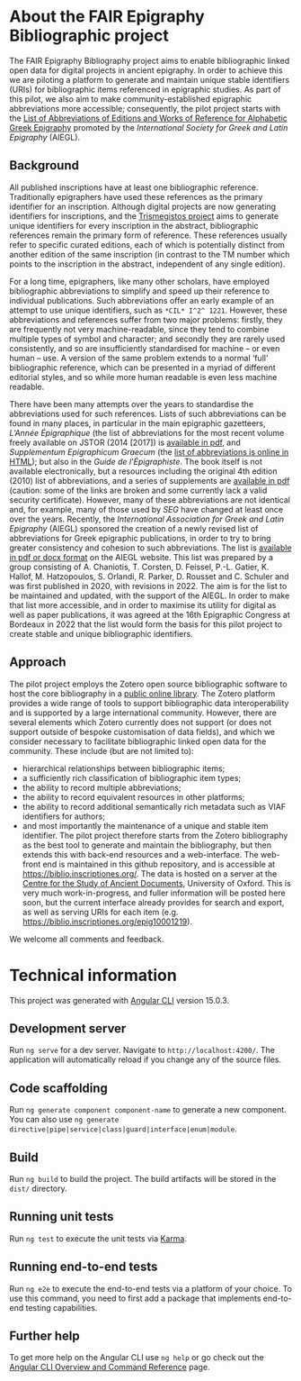 # About the FAIR Epigraphy Bibliographic project

The FAIR Epigraphy Bibliography project aims to enable bibliographic linked open data for digital projects in ancient epigraphy. In order to achieve this we are piloting a platform to generate and maintain unique stable identifiers (URIs) for bibliographic items referenced in epigraphic studies. As part of this pilot, we also aim to make community-established epigraphic abbreviations more accessible; consequently, the pilot project starts with the [List of Abbreviations of Editions and Works of Reference for Alphabetic Greek Epigraphy](https://aiegl.org/grepiabbr.html) promoted by the *International Society for Greek and Latin Epigraphy* (AIEGL).

## Background

All published inscriptions have at least one bibliographic reference. Traditionally epigraphers have used these references as the primary identifier for an inscription. Although digital projects are now generating identifiers for inscriptions, and the [Trismegistos project](https://www.trismegistos.org/) aims to generate unique identifiers for every inscription in the abstract, bibliographic references remain the primary form of reference. These references usually refer to specific curated editions, each of which is potentially distinct from another edition of the same inscription (in contrast to the TM number which points to the inscription in the abstract, independent of any single edition).

For a long time, epigraphers, like many other scholars, have employed bibliographic abbreviations to simplify and speed up their reference to individual publications. Such abbreviations offer an early example of an attempt to use unique identifiers, such as `*CIL* I^2^ 1221`. However, these abbreviations and references suffer from two major problems: firstly, they are frequently not very machine-readable, since they tend to combine multiple types of symbol and character; and secondly they are rarely used consistently, and so are insufficiently standardised for machine – or even human – use. A version of the same problem extends to a normal ‘full’ bibliographic reference, which can be presented in a myriad of different editorial styles, and so while more human readable is even less machine readable.

There have been many attempts over the years to standardise the abbreviations used for such references. Lists of such abbreviations can be found in many places, in particular in the main epigraphic gazetteers, *L’Année Épigraphique* (the list of abbreviations for the most recent volume freely available on JSTOR (2014 [2017]) is [available in pdf](https://www.jstor.org/stable/48628058), and *Supplementum Epigraphicum Graecum* (the [list of abbreviations is online in HTML](https://scholarlyeditions.brill.com/sego/abbreviations/)); but also in the *Guide de l’Épigraphiste*. The book itself is not available electronically, but a resources including the original 4th edition (2010) list of abbreviations, and a series of supplements are [available in pdf](https://antiquite.ens.psl.eu/the-book/) (caution: some of the links are broken and some currently lack a valid security certificate). However, many of these abbreviations are not identical and, for example, many of those used by *SEG* have changed at least once over the years. Recently, the *International Association for Greek and Latin Epigraphy* (AIEGL) sponsored the creation of a newly revised list of abbreviations for Greek epigraphic publications, in order to try to bring greater consistency and cohesion to such abbreviations. The list is [available in pdf or docx format](https://aiegl.org/grepiabbr.html) on the AIEGL website. This list was prepared by a group consisting of A. Chaniotis, T. Corsten, D. Feissel, P.-L. Gatier, K. Hallof, M. Hatzopoulos, S. Orlandi, R. Parker, D. Rousset and C. Schuler and was first published in 2020, with revisions in 2022. The aim is for the list to be maintained and updated, with the support of the AIEGL. In order to make that list more accessible, and in order to maximise its utility for digital as well as paper publications, it was agreed at the 16th Epigraphic Congress at Bordeaux in 2022 that the list would form the basis for this pilot project to create stable and unique bibliographic identifiers.

## Approach

The pilot project employs the Zotero open source bibliographic software to host the core bibliography in a [public online library](https://www.zotero.org/groups/4858485/fair-epigraphy/library). The Zotero platform provides a wide range of tools to support bibliographic data interoperability and is supported by a large international community. However, there are several elements which Zotero currently does not support (or does not support outside of bespoke customisation of data fields), and which we consider necessary to facilitate bibliographic linked open data for the community. These include (but are not limited to):
* hierarchical relationships between bibliographic items;
* a sufficiently rich classification of bibliographic item types;
* the ability to record multiple abbreviations;
* the ability to record equivalent resources in other platforms;
* the ability to record additional semantically rich metadata such as VIAF identifiers for authors;
* and most importantly the maintenance of a unique and stable item identifier.
The pilot project therefore starts from the Zotero bibliography as the best tool to generate and maintain the bibliography, but then extends this with back-end resources and a web-interface. The web-front end is maintained in this github repository, and is accessible at <https://biblio.inscriptiones.org/>. The data is hosted on a server at the [Centre for the Study of Ancient Documents](https://www.csad.ox.ac.uk/home), University of Oxford. This is very much work-in-progress, and fuller information will be posted here soon, but the current interface already provides for search and export, as well as serving URIs for each item (e.g. <https://biblio.inscriptiones.org/epig10001219>).

We welcome all comments and feedback.


# Technical information

This project was generated with [Angular CLI](https://github.com/angular/angular-cli) version 15.0.3.

## Development server

Run `ng serve` for a dev server. Navigate to `http://localhost:4200/`. The application will automatically reload if you change any of the source files.

## Code scaffolding

Run `ng generate component component-name` to generate a new component. You can also use `ng generate directive|pipe|service|class|guard|interface|enum|module`.

## Build

Run `ng build` to build the project. The build artifacts will be stored in the `dist/` directory.

## Running unit tests

Run `ng test` to execute the unit tests via [Karma](https://karma-runner.github.io).

## Running end-to-end tests

Run `ng e2e` to execute the end-to-end tests via a platform of your choice. To use this command, you need to first add a package that implements end-to-end testing capabilities.

## Further help

To get more help on the Angular CLI use `ng help` or go check out the [Angular CLI Overview and Command Reference](https://angular.io/cli) page.
